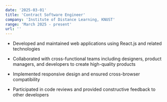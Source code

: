 ```yaml
---
date: '2025-03-01'
title: 'Contract Software Engineer'
company: 'Institute of Distance Learning, KNUST'
range: 'March 2025 - present'
url: ''
---
```


- Developed and maintained web applications using React.js and related technologies

- Collaborated with cross-functional teams including designers, product managers, and developers to create high-quality products

- Implemented responsive design and ensured cross-browser compatibility

- Participated in code reviews and provided constructive feedback to other developers
